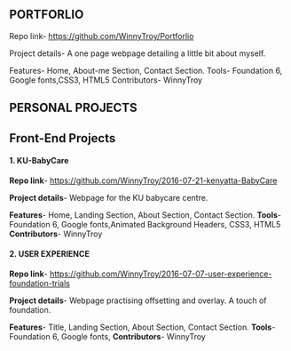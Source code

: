 

## PORTFORLIO
         

Repo link-
              https://github.com/WinnyTroy/Portforlio

Project details-
              A one page webpage detailing a little bit about myself.

Features-
          Home, About-me Section, Contact Section.
Tools-
        Foundation 6, Google fonts,CSS3, HTML5
Contributors-
        WinnyTroy


## PERSONAL PROJECTS

## Front-End Projects

#### 1. KU-BabyCare

**Repo link**-
              https://github.com/WinnyTroy/2016-07-21-kenyatta-BabyCare

**Project details**-
              Webpage for the KU babycare centre.

**Features**-
          Home, Landing Section, About Section, Contact Section.
**Tools**-
        Foundation 6, Google fonts,Animated Background Headers, CSS3, HTML5
**Contributors**-
        WinnyTroy
        
        
       

#### 2. USER EXPERIENCE
         

**Repo link**-
              https://github.com/WinnyTroy/2016-07-07-user-experience-foundation-trials

**Project details**-
              Webpage practising offsetting and overlay. A touch of foundation.

**Features**-
          Title, Landing Section, About Section, Contact Section.
**Tools**-
        Foundation 6, Google fonts,
**Contributors**-
        WinnyTroy
